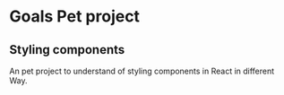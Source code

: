 # Goals Pet project
## Styling components

An pet project to understand of styling components in React in different Way.

